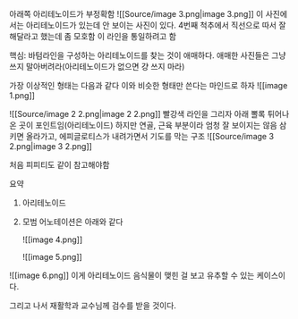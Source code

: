 아래쪽 아리테노이드가 부정확함
![[Source/image 3.png|image 3.png]]
이 사진에서는 아리테노이드가 있는데 안 보이는 사진이 있다.
4번째 척추에서 직선으로 따서 잘 해달라고 했는데 좀 모호함
이 라인을 통일하려고 함
  
핵심: 바텀라인을 구성하는 아리테노이드를 찾는 것이 애매하다.
애매한 사진들은 그냥 쓰지 말아버려라(아리테노이드가 없으면 걍 쓰지 마라)
  
가장 이상적인 형태는 다음과 같다 이와 비슷한 형태만 쓴다는 마인드로 하자
![[image 1.png]]
  
![[Source/image 2 2.png|image 2 2.png]]
빨강색 라인을 그리자
아래 뽈록 튀어나온 곳이 포인트임(아리테노이드)
하지만 연골, 근육 부분이라 엄청 잘 보이지는 않음
삼키면 올라가고, 에피글로티스가 내려가면서 기도를 막는 구조
![[Source/image 3 2.png|image 3 2.png]]
  
처음 피피티도 같이 참고해야함
  
요약
1. 아리테노이드
2. 모범 어노테이션은 아래와 같다
    
    ![[image 4.png]]
    
    ![[image 5.png]]
    
![[image 6.png]]
이게 아리테노이드 음식물이 맺힌 걸 보고 유추할 수 있는 케이스이다.
  
  
그리고 나서 재활학과 교수님께 검수를 받을 것이다.